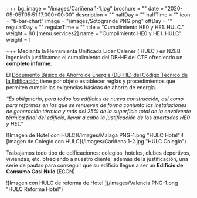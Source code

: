 +++
bg_image = "/images/Cariñena 1-1.jpg"
brochure = ""
date = "2020-05-05T05:51:17.000+00:00"
description = ""
halfDay = ""
halfTime = ""
icon = "ti-bar-chart"
image = "/images/Sotogrande PNG.png"
offDay = ""
regularDay = ""
regularTime = ""
title = "Cumplimiento HE0 y HE1. HULC."
weight = 80
[menu.services2]
name = "Cumplimiento HE0 y HE1. HULC"
weight = 1

+++
Mediante la Herramienta Unificada Líder Calener ( HULC ) en NZEB Ingeniería justificamos el cumplimiento del DB-HE del CTE ofreciendo un **completo informe**.

El [Documento Básico de Ahorro de Energía (DB-HE) del Código Técnico de la Edificación](https://www.codigotecnico.org/index.php/menu-ahorro-energia.html "CTE DB HE")  tiene por objeto establecer reglas y procedimientos que permiten cumplir las exigencias básicas de ahorro de energía.

_“Es obligatorio, para todos los edificios de nueva construcción, así como para reformas en las que se renueven de forma conjunta las instalaciones de generación térmica y más del 25% de la superficie total de la envolvente térmica final del edificio, llevar a cabo la justificación de los apartados HE0 y HE1.”_

![Imagen de Hotel con HULC](/images/Malaga PNG-1.png "HULC Hotel")![Imagen de Colegio con HULC](/images/Cariñena 1-2.jpg "HULC Colegio")

Trabajamos todo tipo de edificaciones: colegios, hoteles, clubes deportivos, viviendas, etc. ofreciendo a nuestro cliente, además de la justificación, una serie de pautas para conseguir que su edificio llegue a ser un **Edificio de Consumo Casi Nulo** (ECCN)

![Imagen con HULC de reforma de Hotel.](/images/Valencia PNG-1.png "HULC Reforma Hotel")
